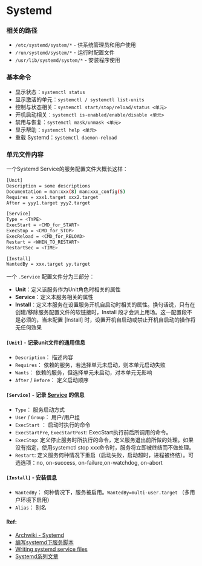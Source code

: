 # Systemd

### 相关的路径
- `/etc/systemd/system/*` - 供系统管理员和用户使用
- `/run/systemd/system/*` - 运行时配置文件
- `/usr/lib/systemd/system/*` - 安装程序使用

### 基本命令
- 显示状态：`systemctl status`
- 显示激活的单元：`systemctl / systemctl list-units`
- 控制与状态相关：`systemctl start/stop/reload/status <单元>`
- 开机启动相关：`systemctl is-enabled/enable/disable <单元>`
- 禁用与恢复：`systemctl mask/unmask <单元>`
- 显示帮助：`systemctl help <单元>`
- 重载 Systemd：`systemctl daemon-reload`

### 单元文件内容
一个Systemd Service的服务配置文件大概长这样：
```bash
[Unit]
Description = some descriptions
Documentation = man:xxx(8) man:xxx_config(5)
Requires = xxx1.target xxx2.target
After = yyy1.target yyy2.target

[Service]
Type = <TYPE>
ExecStart = <CMD_for_START>
ExecStop = <CMD_for_STOP>
ExecReload = <CMD_for_RELOAD>
Restart = <WHEN_TO_RESTART>
RestartSec = <TIME>

[Install]
WantedBy = xxx.target yy.target
```

一个 `.Service` 配置文件分为三部分：

- **Unit**：定义该服务作为Unit角色时相关的属性
- **Service**：定义本服务相关的属性
- **Install**：定义本服务在设置服务开机自启动时相关的属性。换句话说，只有在创建/移除服务配置文件的软链接时，Install 段才会派上用场。这一配置段不是必须的，当未配置 [Install] 时，设置开机自启动或禁止开机自启动的操作将无任何效果

#### `[Unit]` - 记录unit文件的通用信息
- `Description`： 描述内容
- `Requires`： 依赖的服务，若选择单元未启动，则本单元启动失败
- `Wants`： 依赖的服务，但选择单元未启动，对本单元无影响
- `After` / `Before`： 定义启动顺序

#### `[Service]` - 记录 [Service](https://www.freedesktop.org/software/systemd/man/systemd.service.html) 的信息
- `Type`： 服务启动方式  
- `User` / `Group`： 用户/用户组
- `ExecStart` ： 启动时执行的命令
- `ExecStartPre`, `ExecStartPost`:  ExecStart执行前后所调用的命令。
- `ExecStop`: 定义停止服务时所执行的命令，定义服务退出前所做的处理。如果没有指定，使用systemctl stop xxx命令时，服务将立即被终结而不做处理。
- `Restart`: 定义服务何种情况下重启（启动失败，启动超时，进程被终结）。可选选项：no, on-success, on-failure,on-watchdog, on-abort  

#### `[Install]` - 安装信息
- `WantedBy`： 何种情况下，服务被启用。`WantedBy=multi-user.target` （多用户环境下启用）
- `Alias`： 别名

#### Ref:
 - [Archwiki - Systemd](https://wiki.archlinux.org/index.php/systemd)
 - [编写systemd下服务脚本](http://blog.csdn.net/fu_wayne/article/details/38018825)
 - [Writing systemd service files](https://patrakov.blogspot.com/2011/01/writing-systemd-service-files.html)
 - [Systemd系列文章](https://systemd-book.junmajinlong.com/service_1.html)